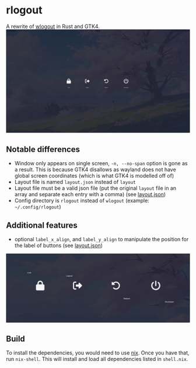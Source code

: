 # rlogout
A rewrite of [wlogout](https://github.com/ArtsyMacaw/wlogout) in Rust and GTK4.
![showcase](imgs/showcase.png)

## Notable differences
- Window only appears on single screen, `-n, --no-span` option is gone as a result. This is because
  GTK4 disallows as wayland does not have global screen coordinates (which is what GTK4 is modelled
  off of)
- Layout file is named `layout.json` instead of `layout`
- Layout file must be a valid json file (put the original `layout` file in an array and separate
  each entry with a comma) (see [layout.json](layout.json))
- Config directory is `rlogout` instead of `wlogout` (example: `~/.config/rlogout`)

## Additional features
- optional `label_x_align`, and `label_y_align` to manipulate the position for the label of buttons
  (see [layout.json](imgs/showcase.png))

![label_positioning](imgs/label_positioning.png)

## Build
To install the dependencies, you would need to use [nix](https://nixos.org/download/). Once you have
that, run `nix-shell`. This will install and load all dependencies listed in `shell.nix`.

